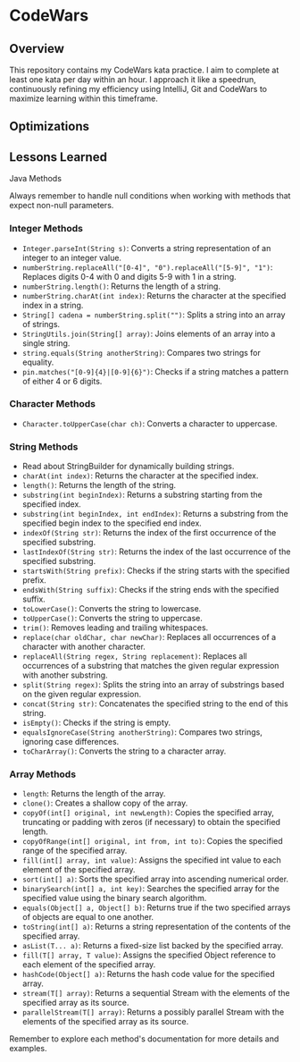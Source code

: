 # CodeWars 

## Overview

This repository contains my CodeWars kata practice. I aim to complete at least one kata per day within an hour. I approach it like a speedrun,
continuously refining my efficiency using IntelliJ, Git and CodeWars to maximize learning within this timeframe.


## Optimizations

## Lessons Learned

Java Methods

Always remember to handle null conditions when working with methods that expect non-null parameters.

### Integer Methods

- `Integer.parseInt(String s)`: Converts a string representation of an integer to an integer value.
- `numberString.replaceAll("[0-4]", "0").replaceAll("[5-9]", "1")`: Replaces digits 0-4 with 0 and digits 5-9 with 1 in a string.
- `numberString.length()`: Returns the length of a string.
- `numberString.charAt(int index)`: Returns the character at the specified index in a string.
- `String[] cadena = numberString.split("")`: Splits a string into an array of strings.
- `StringUtils.join(String[] array)`: Joins elements of an array into a single string.
- `string.equals(String anotherString)`: Compares two strings for equality.
- `pin.matches("[0-9]{4}|[0-9]{6}")`: Checks if a string matches a pattern of either 4 or 6 digits.

### Character Methods

- `Character.toUpperCase(char ch)`: Converts a character to uppercase.

### String Methods

- Read about StringBuilder for dynamically building strings.
- `charAt(int index)`: Returns the character at the specified index.
- `length()`: Returns the length of the string.
- `substring(int beginIndex)`: Returns a substring starting from the specified index.
- `substring(int beginIndex, int endIndex)`: Returns a substring from the specified begin index to the specified end index.
- `indexOf(String str)`: Returns the index of the first occurrence of the specified substring.
- `lastIndexOf(String str)`: Returns the index of the last occurrence of the specified substring.
- `startsWith(String prefix)`: Checks if the string starts with the specified prefix.
- `endsWith(String suffix)`: Checks if the string ends with the specified suffix.
- `toLowerCase()`: Converts the string to lowercase.
- `toUpperCase()`: Converts the string to uppercase.
- `trim()`: Removes leading and trailing whitespaces.
- `replace(char oldChar, char newChar)`: Replaces all occurrences of a character with another character.
- `replaceAll(String regex, String replacement)`: Replaces all occurrences of a substring that matches the given regular expression with another substring.
- `split(String regex)`: Splits the string into an array of substrings based on the given regular expression.
- `concat(String str)`: Concatenates the specified string to the end of this string.
- `isEmpty()`: Checks if the string is empty.
- `equalsIgnoreCase(String anotherString)`: Compares two strings, ignoring case differences.
- `toCharArray()`: Converts the string to a character array.

### Array Methods

- `length`: Returns the length of the array.
- `clone()`: Creates a shallow copy of the array.
- `copyOf(int[] original, int newLength)`: Copies the specified array, truncating or padding with zeros (if necessary) to obtain the specified length.
- `copyOfRange(int[] original, int from, int to)`: Copies the specified range of the specified array.
- `fill(int[] array, int value)`: Assigns the specified int value to each element of the specified array.
- `sort(int[] a)`: Sorts the specified array into ascending numerical order.
- `binarySearch(int[] a, int key)`: Searches the specified array for the specified value using the binary search algorithm.
- `equals(Object[] a, Object[] b)`: Returns true if the two specified arrays of objects are equal to one another.
- `toString(int[] a)`: Returns a string representation of the contents of the specified array.
- `asList(T... a)`: Returns a fixed-size list backed by the specified array.
- `fill(T[] array, T value)`: Assigns the specified Object reference to each element of the specified array.
- `hashCode(Object[] a)`: Returns the hash code value for the specified array.
- `stream(T[] array)`: Returns a sequential Stream with the elements of the specified array as its source.
- `parallelStream(T[] array)`: Returns a possibly parallel Stream with the elements of the specified array as its source.

Remember to explore each method's documentation for more details and examples.

    